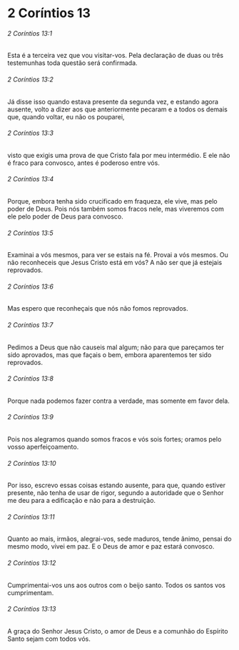 # 2 Coríntios 13

###### 2 Coríntios 13:1

Esta é a terceira vez que vou visitar-vos. Pela declaração de duas ou três testemunhas toda questão será confirmada.

###### 2 Coríntios 13:2

Já disse isso quando estava presente da segunda vez, e estando agora ausente, volto a dizer aos que anteriormente pecaram e a todos os demais que, quando voltar, eu não os pouparei,

###### 2 Coríntios 13:3

visto que exigis uma prova de que Cristo fala por meu intermédio. E ele não é fraco para convosco, antes é poderoso entre vós.

###### 2 Coríntios 13:4

Porque, embora tenha sido crucificado em fraqueza, ele vive, mas pelo poder de Deus. Pois nós também somos fracos nele, mas viveremos com ele pelo poder de Deus para convosco.

###### 2 Coríntios 13:5

Examinai a vós mesmos, para ver se estais na fé. Provai a vós mesmos. Ou não reconheceis que Jesus Cristo está em vós? A não ser que já estejais reprovados.

###### 2 Coríntios 13:6

Mas espero que reconheçais que nós não fomos reprovados.

###### 2 Coríntios 13:7

Pedimos a Deus que não causeis mal algum; não para que pareçamos ter sido aprovados, mas que façais o bem, embora aparentemos ter sido reprovados.

###### 2 Coríntios 13:8

Porque nada podemos fazer contra a verdade, mas somente em favor dela.

###### 2 Coríntios 13:9

Pois nos alegramos quando somos fracos e vós sois fortes; oramos pelo vosso aperfeiçoamento.

###### 2 Coríntios 13:10

Por isso, escrevo essas coisas estando ausente, para que, quando estiver presente, não tenha de usar de rigor, segundo a autoridade que o Senhor me deu para a edificação e não para a destruição.

###### 2 Coríntios 13:11

Quanto ao mais, irmãos, alegrai-vos, sede maduros, tende ânimo, pensai do mesmo modo, vivei em paz. E o Deus de amor e paz estará convosco.

###### 2 Coríntios 13:12

Cumprimentai-vos uns aos outros com o beijo santo. Todos os santos vos cumprimentam.

###### 2 Coríntios 13:13

A graça do Senhor Jesus Cristo, o amor de Deus e a comunhão do Espírito Santo sejam com todos vós.

